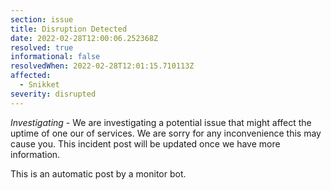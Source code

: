 ```yaml
---
section: issue
title: Disruption Detected
date: 2022-02-28T12:00:06.252368Z
resolved: true
informational: false
resolvedWhen: 2022-02-28T12:01:15.710113Z
affected:
  - Snikket
severity: disrupted
---
```

*Investigating* - We are investigating a potential issue that might affect the uptime of one our of services. We are sorry for any inconvenience this may cause you. This incident post will be updated once we have more information.

This is an automatic post by a monitor bot.
        